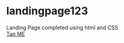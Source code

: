 # landingpage123
Landing Page completed using html and CSS
<br>
[Tap ME](https://gagankumard.github.io/landingpage123/)
